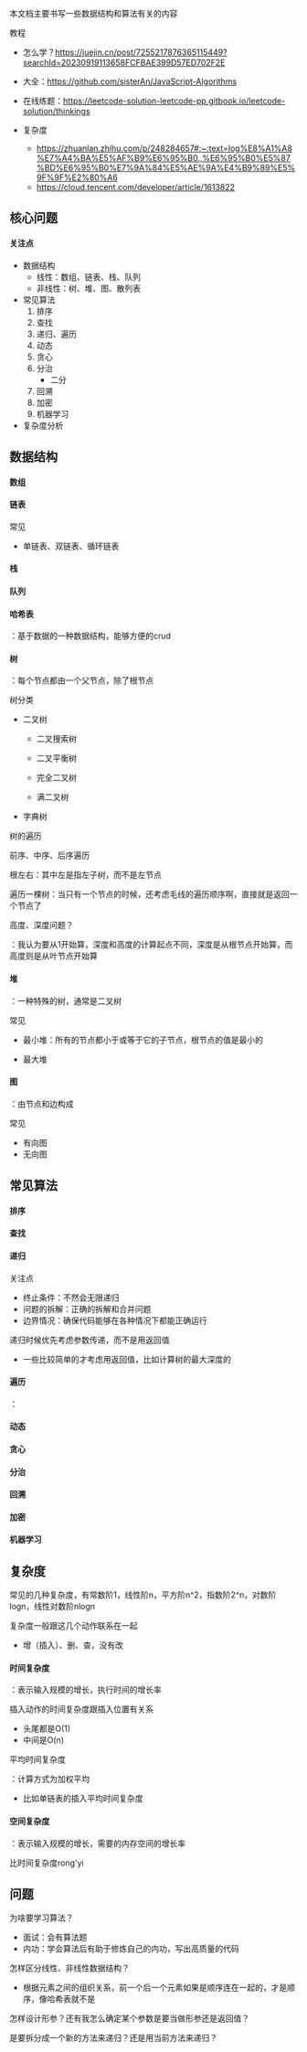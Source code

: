 本文档主要书写一些数据结构和算法有关的内容

教程

- 怎么学？https://juejin.cn/post/7255217876365115449?searchId=20230919113658FCFBAE399D57ED702F2E

- 大全：https://github.com/sisterAn/JavaScript-Algorithms

- 在线练题：https://leetcode-solution-leetcode-pp.gitbook.io/leetcode-solution/thinkings

- 复杂度
  - https://zhuanlan.zhihu.com/p/248284657#:~:text=log%E8%A1%A8%E7%A4%BA%E5%AF%B9%E6%95%B0.,%E6%95%B0%E5%87%BD%E6%95%B0%E7%9A%84%E5%AE%9A%E4%B9%89%E5%9F%9F%E2%80%A6
  - https://cloud.tencent.com/developer/article/1613822
  
  

## 核心问题

#### 关注点

- 数据结构
  - 线性：数组、链表、栈、队列
  - 非线性：树、堆、图、散列表
- 常见算法
  1. 排序
  2. 查找
  3. 递归、遍历
  4. 动态
  5. 贪心
  6. 分治
     - 二分
  7. 回溯
  8. 加密
  9. 机器学习
- 复杂度分析



## 数据结构

#### 数组





#### 链表

常见

- 单链表、双链表、循环链表





#### 栈





#### 队列





#### 哈希表

：基于数据的一种数据结构，能够方便的crud



#### 树

：每个节点都由一个父节点，除了根节点

树分类

- 二叉树

  - 二叉搜索树

  - 二叉平衡树

  - 完全二叉树

  - 满二叉树

- 字典树



树的遍历

前序、中序、后序遍历

根左右：其中左是指左子树，而不是左节点

遍历一棵树：当只有一个节点的时候，还考虑毛线的遍历顺序啊，直接就是返回一个节点了



高度、深度问题？

：我认为要从1开始算，深度和高度的计算起点不同，深度是从根节点开始算，而高度则是从叶节点开始算



#### 堆

：一种特殊的树，通常是二叉树

常见

- 最小堆：所有的节点都小于或等于它的子节点，根节点的值是最小的

- 最大堆



#### 图

：由节点和边构成

常见

- 有向图
- 无向图

#### 



## 常见算法

#### 排序



#### 查找



#### 递归

关注点

- 终止条件：不然会无限递归
- 问题的拆解：正确的拆解和合并问题
- 边界情况：确保代码能够在各种情况下都能正确运行

递归时候优先考虑参数传递，而不是用返回值

- 一些比较简单的才考虑用返回值，比如计算树的最大深度的



#### 遍历

：



#### 动态





#### 贪心





#### 分治





#### 回溯





#### 加密





#### 机器学习





## 复杂度

常见的几种复杂度，有常数阶1，线性阶n，平方阶n^2，指数阶2^n，对数阶logn，线性对数阶nlogn

复杂度一般跟这几个动作联系在一起

- 增（插入）、删、查，没有改



#### 时间复杂度

：表示输入规模的增长，执行时间的增长率

插入动作的时间复杂度跟插入位置有关系

- 头尾都是O(1)
- 中间是O(n)



平均时间复杂度

：计算方式为加权平均

- 比如单链表的插入平均时间复杂度



#### 空间复杂度

：表示输入规模的增长，需要的内存空间的增长率

比时间复杂度rong'yi



## 问题

为啥要学习算法？

- 面试：会有算法题
- 内功：学会算法后有助于修炼自己的内功，写出高质量的代码

怎样区分线性、非线性数据结构？

- 根据元素之间的组织关系，前一个后一个元素如果是顺序连在一起的，才是顺序，像哈希表就不是



怎样设计形参？还有我怎么确定某个参数是要当做形参还是返回值？

是要拆分成一个新的方法来递归？还是用当前方法来递归？



